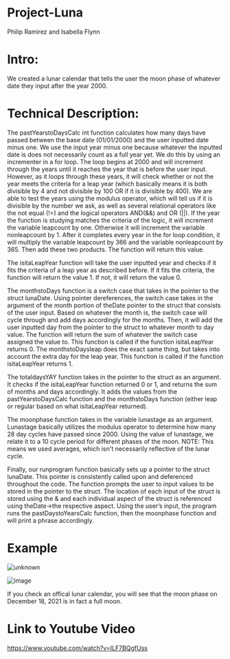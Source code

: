 # **Project-Luna**

Philip Ramirez and Isabella Flynn

# Intro:
We created a lunar calendar that tells the user the moon phase of whatever date they input after the year 2000.

# Technical Description:
The pastYearstoDaysCalc int function calculates how many days have passed between the base date (01/01/2000) and the user inputted date minus one. We use the input year minus one because whatever the inputted date is does not necessarily count as a full year yet. We do this by using an incrementer in a for loop. The loop begins at 2000 and will increment through the years until it reaches the year that is before the user input. However, as it loops through these years, it will check whether or not the year meets the criteria for a leap year (which basically means it is both divisible by 4 and not divisible by 100 OR if it is divisible by 400). We are able to test the years using the modulus operator, which will tell us if it is divisible by the number we ask, as well as several relational operators like the not equal (!=) and the logical operators AND(&&) and OR (||). If the year the function is studying matches the criteria of the logic, it will increment the variable leapcount by one. Otherwise it will increment the variable nonleapcount by 1. After it completes every year in the for loop condition, it will multiply the variable leapcount by 366 and the variable nonleapcount by 365. Then add these two products. The function will return this value.

The isitaLeapYear function will take the user inputted year and checks if it fits the criteria of a leap year as described before. If it fits the criteria, the function will return the value 1. If not, it will return the value 0.

The monthstoDays function is a switch case that takes in the pointer to the struct lunaDate. Using pointer dereferences, the switch case takes in the argument of the month portion of theDate pointer to the struct that consists of the user input. Based on whatever the month is, the switch case will cycle through and add days accordingly for the months. Then, it will add the user inputted day from the pointer to the struct to whatever month to day value. The function will return the sum of whatever the switch case assigned the value to. This function is called if the function isitaLeapYear returns 0.
The monthstoDaysleap does the exact same thing, but takes into account the extra day for the leap year. This function is called if the function isitaLeapYear returns 1.

The totaldaysYAY function takes in the pointer to the struct as an argument. It checks if the isitaLeapYear function returned 0 or 1, and returns the sum of months and days accordingly. It adds the values from the pastYearstoDaysCalc function and the monthstoDays function (either leap or regular based on what isitaLeapYear returned).

The moonphase function takes in the variable lunastage as an argument. Lunastage basically utilizes the modulus operator to determine how many 28 day cycles have passed since 2000. Using the value of lunastage, we relate it to a 10 cycle period for different phases of the moon. 
NOTE: This means we used averages, which isn't necessarily reflective of the lunar cycle. 

Finally, our runprogram function basically sets up a pointer to the struct lunaDate. This pointer is consistently called upon and deferenced throughout the code. The function prompts the user to input values to be stored in the pointer to the struct. The location of each input of the struct is stored using the & and each individual aspect of the struct is referenced using theDate->the respective aspect. Using the user’s input, the program runs the pastDaystoYearsCalc function, then the moonphase function and will print a phrase accordingly.


# Example

![unknown](https://user-images.githubusercontent.com/91158069/146097652-60982963-400d-40a6-8099-2a80d83df1c5.png)

![image](https://user-images.githubusercontent.com/91158069/146097800-10e0f994-eac8-430c-bde9-f3335b25bc61.png)

If you check an offical lunar calendar, you will see that the moon phase on December 18, 2021 is in fact a full moon.

# Link to Youtube Video
https://www.youtube.com/watch?v=ILF7BQgfUss
